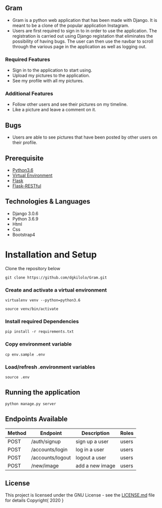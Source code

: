 ## Gram
- Gram is a python web application that has been made with Django. It is meant to be a clone of the popular application Instagram.
- Users are first required to sign in to in order to use the application. The registration is carried out using Django registation that eliminates the possibility of having bugs. The user can then use the navbar to scroll through the various page in the application as well as logging out.

### Required Features
- Sign in to the application to start using.
- Upload my pictures to the application.
- See my profile with all my pictures.

### Additional Features
- Follow other users and see their pictures on my timeline.
- Like a picture and leave a comment on it.

## Bugs
- Users are able to see pictures that have been posted by other users on their profile.

## Prerequisite

- [Python3.6](https://www.python.org/downloads/release/python-365/)
- [Virtual Environment](https://virtualenv.pypa.io/en/stable/installation/)
- [Flask](http://flask.pocoo.org/)
- [Flask-RESTful](https://flask-restful.readthedocs.io/en/latest/)

## Technologies & Languages

- Django 3.0.6
- Python 3.6.9
- Html
- Css
- Bootstrap4

# Installation and Setup

Clone the repository below

```
git clone https://github.com/dgkilolo/Gram.git
```

### Create and activate a virtual environment

    virtualenv venv --python=python3.6

    source venv/bin/activate

### Install required Dependencies

    pip install -r requirements.txt

### Copy environment variable

    cp env.sample .env

### Load/refresh .environment variables

    source .env

## Running the application

```
python manage.py server
```


## Endpoints Available

| Method | Endpoint                        | Description                           | Roles         |
| ------ | ------------------------------- | ------------------------------------- | ------------  |
| POST   |        /auth/signup             | sign up a user                        | users         |
| POST   |        /accounts/login          | log in  a user                        | users         |
| POST   |        /accounts/logout         | logout a user                         | users         |
| POST   |        /new/image               | add a new image                       | users         |

## License

This project is licensed under the GNU License - see the [LICENSE.md](LICENSE.md) file for details
Copyright{ 2020 }
